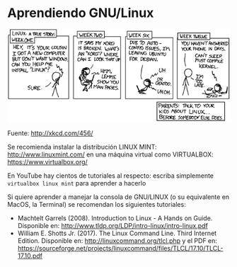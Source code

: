 # Aprendiendo GNU/Linux

![Caricatura](../../imagenes/cautionary.png)

Fuente: http://xkcd.com/456/


Se recomienda instalar la distribución LINUX MINT: http://www.linuxmint.com/ en una máquina virtual como VIRTUALBOX: https://www.virtualbox.org/

En YouTube hay cientos de tutoriales al respecto: escriba simplemente `virtualbox linux mint` para aprender a hacerlo

Si quiere aprender a manejar la consola de GNU/LINUX (o su equivalente en MacOS, la Terminal) se recomendan los siguientes tutoriales:
* Machtelt Garrels (2008). Introduction to Linux - A Hands on Guide. Disponible en: http://www.tldp.org/LDP/intro-linux/intro-linux.pdf
* William E. Shotts Jr. (2017). The Linux Command Line. Third Internet Edition. Disponible en: http://linuxcommand.org/tlcl.php y el PDF en: 
https://sourceforge.net/projects/linuxcommand/files/TLCL/17.10/TLCL-17.10.pdf